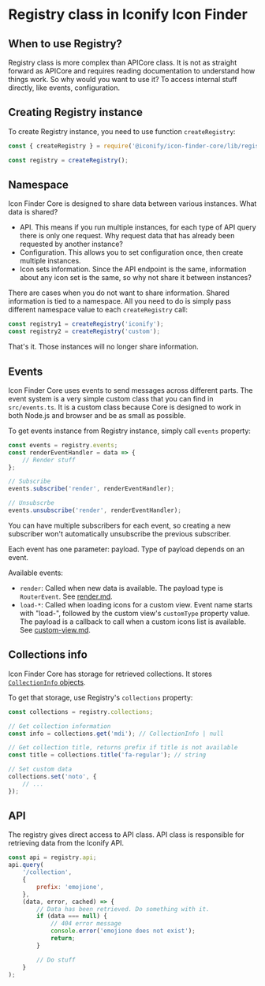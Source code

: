 # Registry class in Iconify Icon Finder

## When to use Registry?

Registry class is more complex than APICore class. It is not as straight forward as APICore and requires reading documentation to understand how things work. So why would you want to use it? To access internal stuff directly, like events, configuration.

## Creating Registry instance

To create Registry instance, you need to use function `createRegistry`:

```js
const { createRegistry } = require('@iconify/icon-finder-core/lib/registry');

const registry = createRegistry();
```

## Namespace

Icon Finder Core is designed to share data between various instances. What data is shared?

-   API. This means if you run multiple instances, for each type of API query there is only one request. Why request data that has already been requested by another instance?
-   Configuration. This allows you to set configuration once, then create multiple instances.
-   Icon sets information. Since the API endpoint is the same, information about any icon set is the same, so why not share it between instances?

There are cases when you do not want to share information. Shared information is tied to a namespace. All you need to do is simply pass different namespace value to each `createRegistry` call:

```js
const registry1 = createRegistry('iconify');
const registry2 = createRegistry('custom');
```

That's it. Those instances will no longer share information.

## Events

Icon Finder Core uses events to send messages across different parts. The event system is a very simple custom class that you can find in `src/events.ts`. It is a custom class because Core is designed to work in both Node.js and browser and be as small as possible.

To get events instance from Registry instance, simply call `events` property:

```js
const events = registry.events;
const renderEventHandler = data => {
	// Render stuff
};

// Subscribe
events.subscribe('render', renderEventHandler);

// Unsubscrbe
events.unsubscribe('render', renderEventHandler);
```

You can have multiple subscribers for each event, so creating a new subscriber won't automatically unsubscribe the previous subscriber.

Each event has one parameter: payload. Type of payload depends on an event.

Available events:

-   `render`: Called when new data is available. The payload type is `RouterEvent`. See [render.md](render.md).
-   `load-*`: Called when loading icons for a custom view. Event name starts with "load-", followed by the custom view's `customType` property value. The payload is a callback to call when a custom icons list is available. See [custom-view.md](custom-view.md).

## Collections info

Icon Finder Core has storage for retrieved collections. It stores [`CollectionInfo` objects](types.md#collectioninfo).

To get that storage, use Registry's `collections` property:

```js
const collections = registry.collections;

// Get collection information
const info = collections.get('mdi'); // CollectionInfo | null

// Get collection title, returns prefix if title is not available
const title = collections.title('fa-regular'); // string

// Set custom data
collections.set('noto', {
	// ...
});
```

## API

The registry gives direct access to API class. API class is responsible for retrieving data from the Iconify API.

```js
const api = registry.api;
api.query(
	'/collection',
	{
		prefix: 'emojione',
	},
	(data, error, cached) => {
		// Data has been retrieved. Do something with it.
		if (data === null) {
			// 404 error message
			console.error('emojione does not exist');
			return;
		}

		// Do stuff
	}
);
```

